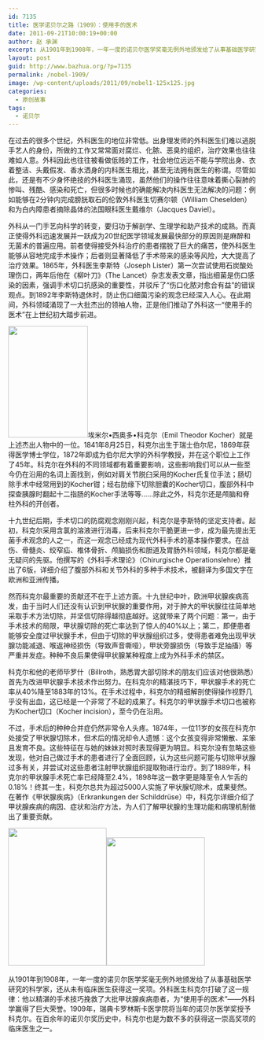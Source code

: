 ```yaml
---
id: 7135
title: 医学诺贝尔之路（1909）：使用手的医术
date: 2011-09-21T10:00:19+00:00
author: 赵 承渊
excerpt: 从1901年到1908年，一年一度的诺贝尔医学奖毫无例外地颁发给了从事基础医学研究的科学家，还从未有临床医生获得这一奖项。外科医生科克尔打破了这一规律：他以精湛的手术技巧挽救了大批甲状腺疾病患者，为“使用手的医术”——外科学赢得了巨大荣誉。1909年，瑞典卡罗林斯卡医学院将当年的诺贝尔医学奖授予科克尔。在百余年的诺贝尔奖历史中，科克尔也是为数不多的获得这一崇高奖项的临床医生之一。
layout: post
guid: http://www.bazhua.org/?p=7135
permalink: /nobel-1909/
image: /wp-content/uploads/2011/09/nobel1-125x125.jpg
categories:
  - 原创故事
tags:
  - 诺贝尔
---
```

在过去的很多个世纪，外科医生的地位非常低。出身理发师的外科医生们难以逃脱手艺人的身份，所做的工作又常常面对腐烂、化脓、恶臭的组织，治疗效果也往往难如人意。外科因此也往往被看做低贱的工作，社会地位远远不能与学院出身、衣着整洁、头戴假发、香水洒身的内科医生相比，甚至无法拥有医生的称谓。尽管如此，还是有不少身怀绝技的外科医生涌现，虽然他们的操作往往意味着撕心裂肺的惨叫、残酷、感染和死亡，但很多时候也的确能解决内科医生无法解决的问题：例如能够在2分钟内完成膀胱取石的伦敦外科医生切赛尔顿（William Cheselden）和为白内障患者摘除晶体的法国眼科医生戴维尔（Jacques Daviel）。

外科从一门手艺向科学的转变，要归功于解剖学、生理学和助产技术的成熟。而真正使得外科迅速发展并一跃成为20世纪医学领域发展最快部分的原因则是麻醉和无菌术的普遍应用。前者使得接受外科治疗的患者摆脱了巨大的痛苦，使外科医生能够从容地完成手术操作；后者则显著降低了手术带来的感染等风险，大大提高了治疗效果。1865年，外科医生李斯特（Joseph Lister）第一次尝试使用石炭酸处理伤口，两年后他在《柳叶刀》（The Lancet）杂志发表文章，指出细菌是伤口感染的因素，强调手术切口抗感染的重要性，并驳斥了“伤口化脓对愈合有益”的错误观点。到1892年李斯特退休时，防止伤口细菌污染的观念已经深入人心。在此期间，外科领域涌现了一大批杰出的领袖人物，正是他们推动了外科这一“使用手的医术”在上世纪初大踏步前进。

[<img class="alignleft size-full wp-image-7210" title="nobel1" src="/wp-content/uploads/2011/09/nobel1.jpg" alt="" width="162" height="227" srcset="/wp-content/uploads/2011/09/nobel1.jpg 162w, /wp-content/uploads/2011/09/nobel1-107x150.jpg 107w" sizes="(max-width: 162px) 100vw, 162px" />](/wp-content/uploads/2011/09/nobel1.jpg)埃米尔•西奥多•科克尔（Emil Theodor Kocher）就是上述杰出人物中的一位。1841年8月25日，科克尔出生于瑞士伯尔尼，1869年获得医学博士学位，1872年即成为伯尔尼大学的外科学教授，并在这个职位上工作了45年。科克尔在外科的不同领域都有着重要影响，这些影响我们可以从一些至今仍在沿用的名词上面找到，例如对肩关节脱臼采用的Kocher氏复位手法；肠切除手术中经常用到的Kocher钳；经右肋缘下切除胆囊的Kocher切口，腹部外科中探查胰腺时翻起十二指肠的Kocher手法等等&#8230;&#8230;除此之外，科克尔还是颅脑和脊柱外科的开创者。

十九世纪后期，手术切口的防腐观念刚刚兴起，科克尔是李斯特的坚定支持者。起初，科克尔采用含氯的溶液进行消毒，后来科克尔干脆更进一步，成为最先提出无菌手术观念的人之一，而这一观念已经成为现代外科手术的基本操作要求。在战伤、骨髓炎、绞窄疝、椎体骨折、颅脑损伤和胆道及胃肠外科领域，科克尔都是毫无疑问的先驱。他撰写的《外科手术理论》（Chirurgische Operationslehre）推出了6版，详细介绍了腹部外科和关节外科的多种手术技术，被翻译为多国文字在欧洲和亚洲传播。

<div style="display: none">
  <a href='http://onlineroulette2014.com/'>Casino Gambling</a>
</div>

然而科克尔最重要的贡献还不在于上述方面。十九世纪中叶，欧洲甲状腺疾病高发，由于当时人们还没有认识到甲状腺的重要作用，对于肿大的甲状腺往往简单地采取手术方法切除，并坚信切除得越彻底越好。这就带来了两个问题：第一，由于手术技术的局限，甲状腺切除的死亡率达到了惊人的40%以上；第二，即便患者能够安全度过甲状腺手术，但由于切除的甲状腺组织过多，使得患者难免出现甲状腺功能减退、喉返神经损伤（导致声音嘶哑），甲状旁腺损伤（导致手足抽搐）等严重并发症。种种不良后果使得甲状腺某种程度上成为外科手术的禁区。

科克尔和他的老师毕罗什（Billroth，熟悉胃大部切除术的朋友们应该对他很熟悉）首先为改进甲状腺手术技术作出努力。在科克尔的精湛技巧下，甲状腺手术的死亡率从40%降至1883年的13%。在手术过程中，科克尔的精细解剖使得操作视野几乎没有出血，这已经是一个非常了不起的成果了。科克尔的甲状腺手术切口也被称为Kocher切口（Kocher incision），至今仍在沿用。

不过，手术后的种种合并症仍然非常令人头疼。1874年，一位11岁的女孩在科克尔处接受了甲状腺切除术，但术后的情况却令人遗憾：这个女孩变得非常懒散、呆笨且发育不良。这些特征在与她的妹妹对照时表现得更为明显。科克尔没有忽略这些发现，他对自己做过手术的患者进行了全面回顾，认为这些问题可能与切除甲状腺过多有关，并尝试对这些患者注射甲状腺组织提取物进行治疗。到了1889年，科克尔的甲状腺手术死亡率已经降至2.4%，1898年这一数字更是降至令人乍舌的0.18%！终其一生，科克尔总共为超过5000人实施了甲状腺切除术，成果斐然。在著作《甲状腺疾病》（Erkrankungen der Schilddrüse）中，科克尔详细介绍了甲状腺疾病的病因、症状和治疗方法，为人们了解甲状腺的生理功能和病理机制做出了重要贡献。

[<img class="size-full noborder wp-image-7211 alignnone" title="nobel2" src="/wp-content/uploads/2011/09/nobel2.jpg" alt="" width="200" height="280" srcset="/wp-content/uploads/2011/09/nobel2.jpg 200w, /wp-content/uploads/2011/09/nobel2-107x150.jpg 107w" sizes="(max-width: 200px) 100vw, 200px" />](/wp-content/uploads/2011/09/nobel2.jpg)[<img class="size-full noborder wp-image-7212 alignnone" title="nobel3" src="/wp-content/uploads/2011/09/nobel3.jpg" alt="" width="200" height="261" srcset="/wp-content/uploads/2011/09/nobel3.jpg 200w, /wp-content/uploads/2011/09/nobel3-114x150.jpg 114w" sizes="(max-width: 200px) 100vw, 200px" />](/wp-content/uploads/2011/09/nobel3.jpg)

从1901年到1908年，一年一度的诺贝尔医学奖毫无例外地颁发给了从事基础医学研究的科学家，还从未有临床医生获得这一奖项。外科医生科克尔打破了这一规律：他以精湛的手术技巧挽救了大批甲状腺疾病患者，为“使用手的医术”——外科学赢得了巨大荣誉。1909年，瑞典卡罗林斯卡医学院将当年的诺贝尔医学奖授予科克尔。在百余年的诺贝尔奖历史中，科克尔也是为数不多的获得这一崇高奖项的临床医生之一。 

<div style="display: none">
  zp8497586rq
</div>
